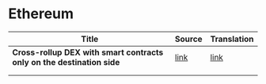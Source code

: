 # Ethereum

| Title                                                        | Source                                                       | Translation                                                  |
| ------------------------------------------------------------ | ------------------------------------------------------------ | ------------------------------------------------------------ |
| **Cross-rollup DEX with smart contracts only on the destination side** | [link](https://ethresear.ch/t/cross-rollup-dex-with-smart-contracts-only-on-the-destination-side/8778/2) | [link](https://github.com/Whisker17/translation/blob/main/Ethereum/8778_Cross-rollup_DEX_with_smart_contracts_only_on_the_destination_side_zh.md) |
|                                                              |                                                              |                                                              |
|                                                              |                                                              |                                                              |